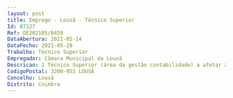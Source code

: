 ```yaml
--- 
layout: post
title: Emprego - Lousã - Técnico Superior
Id: 87127
Ref: OE202105/0459
DataAbertura: 2021-05-14
DataFecho: 2021-05-28
Trabalho: Técnico Superior
Empregador: Câmara Municipal da Lousã
Descricao: 1 Técnico Superior (área da gestão contabilidade) a afetar à Secção de Financeira e de Património Municipal da Divisão Financeira 
CodigoPostal: 3200-953 LOUSÃ
Concelho: Lousã
Distrito: Coimbra
--- 
```

